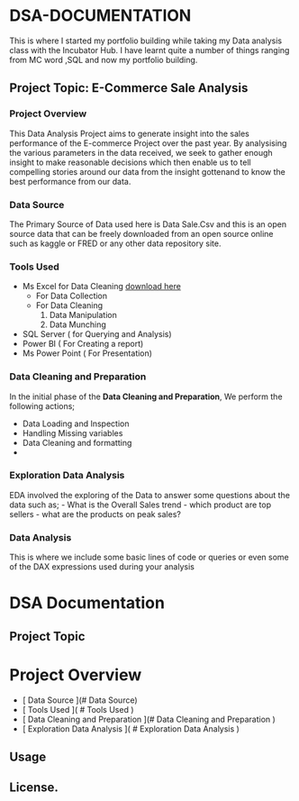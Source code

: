 # DSA-DOCUMENTATION
This is where I started my portfolio building while taking my Data analysis class with the Incubator Hub.
I have learnt quite a number of things ranging from MC word ,SQL and now my portfolio building.

## Project Topic: E-Commerce Sale Analysis

### Project Overview 
This Data Analysis Project aims to generate insight into the sales performance of the E-commerce Project over the past year. 
By analysising the various parameters in the data received, we seek to gather enough  insight to make reasonable decisions which 
then enable us to tell compelling stories around our data from the insight gottenand to know the best performance from our data.

### Data Source
The Primary Source of Data used here is Data Sale.Csv and this is an open source data that can be freely downloaded from an open source online
such as kaggle or FRED or any other data repository site.

### Tools Used
- Ms Excel for Data Cleaning [download here](https://www.microsoft.com)
     - For Data Collection
     - For Data Cleaning
        1. Data Manipulation
        2. Data Munching
- SQL Server ( for Querying and Analysis)
- Power BI ( For Creating a report)
- Ms Power Point ( For Presentation)

### Data Cleaning and Preparation
In the initial phase of the **Data Cleaning and Preparation**, We perform the following 
actions;
 - Data Loading and Inspection
 - Handling Missing variables
 - Data Cleaning and formatting
 - 
 ### Exploration Data Analysis
   EDA involved the exploring of the Data to answer some questions about the data such as;
    - What is the Overall Sales trend
    - which product are top sellers
    - what are the products on peak sales?
    
 ### Data Analysis
   This is where we include some basic lines of code or queries or even some of the DAX
   expressions used during your analysis

   # DSA Documentation

   ## Project Topic

   # Project Overview
   - [ Data Source ](# Data Source)
   - [ Tools Used ]( # Tools Used )
   - [ Data Cleaning and Preparation ](# Data Cleaning and Preparation )
   - [ Exploration Data Analysis ]( # Exploration Data Analysis )

 ## Usage
 ## License.
   

